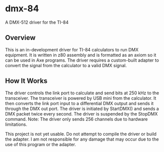 dmx-84
======

A DMX-512 driver for the TI-84

Overview
--------
This is an in-development driver for TI-84 calculators to run DMX equipment. It is written in z80 assembly and is formatted as an axiom so it can be used in Axe programs. The driver requires a custom-built adapter to convert the signal from the calculator to a valid DMX signal.

How It Works
------------
The driver controls the link port to calculate and send bits at 250 kHz to the transceiver. The transceiver is powered by USB mini from the calculator. It then converts the link port input to a differential DMX output and sends it through the DMX out port. The driver is initiated by StartDMX() and sends a DMX packet twice every second. The driver is suspended by the StopDMX command. Note: The driver only sends 256 channels due to hardware limitations.

This project is not yet usable. Do not attempt to compile the driver or build the adapter. I am not responsible for any damage that may occur due to the use of this program or the adapter.
